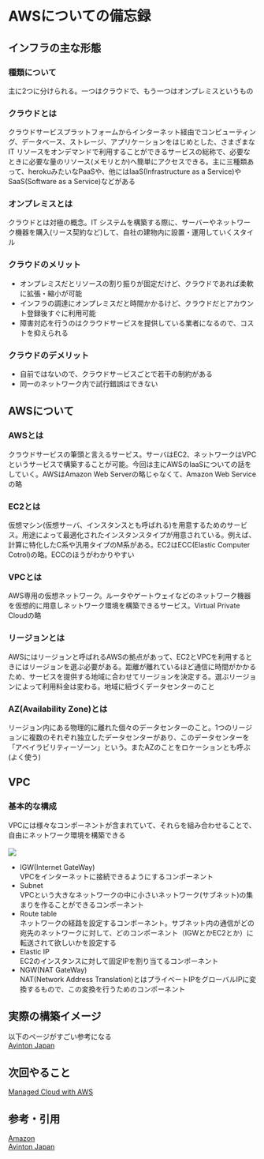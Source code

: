 # AWSについての備忘録
## インフラの主な形態
### 種類について
主に2つに分けられる。一つはクラウドで、もう一つはオンプレミスというもの

### クラウドとは
クラウドサービスプラットフォームからインターネット経由でコンピューティング、データベース、ストレージ、アプリケーションをはじめとした、さまざまな IT リソースをオンデマンドで利用することができるサービスの総称で、必要なときに必要な量のリソース(メモリとか)へ簡単にアクセスできる。主に三種類あって、herokuみたいなPaaSや、他にはIaaS(Infrastructure as a Service)やSaaS(Software as a Service)などがある

### オンプレミスとは
クラウドとは対極の概念。IT システムを構築する際に、サーバーやネットワーク機器を購入(リース契約など)して、自社の建物内に設置・運用していくスタイル

### クラウドのメリット
- オンプレミスだとリソースの割り振りが固定だけど、クラウドであれば柔軟に拡張・縮小が可能
- インフラの調達にオンプレミスだと時間かかるけど、クラウドだとアカウント登録後すぐに利用可能
- 障害対応を行うのはクラウドサービスを提供している業者になるので、コストを抑えられる

### クラウドのデメリット
- 自前ではないので、クラウドサービスごとで若干の制約がある
- 同一のネットワーク内で試行錯誤はできない

## AWSについて
### AWSとは
クラウドサービスの筆頭と言えるサービス。サーバはEC2、ネットワークはVPCというサービスで構築することが可能。今回は主にAWSのIaaSについての話をしていく。AWSはAmazon Web Serverの略じゃなくて、Amazon Web Serviceの略

### EC2とは
仮想マシン(仮想サーバ、インスタンスとも呼ばれる)を用意するためのサービス。用途によって最適化されたインスタンスタイプが用意されている。例えば、計算に特化したC系や汎用タイプのM系がある。EC2はECC(Elastic Computer Cotrol)の略。ECCのほうがわかりやすい

### VPCとは
AWS専用の仮想ネットワーク。ルータやゲートウェイなどのネットワーク機器を仮想的に用意しネットワーク環境を構築できるサービス。Virtual Private Cloudの略

### リージョンとは
AWSにはリージョンと呼ばれるAWSの拠点があって、EC2とVPCを利用するときにはリージョンを選ぶ必要がある。距離が離れているほど通信に時間がかかるため、サービスを提供する地域に合わせてリージョンを決定する。選ぶリージョンによって利用料金は変わる。地域に紐づくデータセンターのこと

### AZ(Availability Zone)とは
リージョン内にある物理的に離れた個々のデータセンターのこと。1つのリージョンに複数のそれぞれ独立したデータセンターがあり、このデータセンターを「アベイラビリティーゾーン」という。またAZのことをロケーションとも呼ぶ(よく使う)

## VPC
### 基本的な構成
VPCには様々なコンポーネントが含まれていて、それらを組み合わせることで、自由にネットワーク環境を構築できる  
<br>
<img src="https://i1.wp.com/avinton.com/wp-content/uploads/2018/02/aws-components.png?resize=514%2C274&ssl=1">  

- IGW(Internet GateWay)  
VPCをインターネットに接続できるようにするコンポーネント  
- Subnet  
VPCという大きなネットワークの中に小さいネットワーク(サブネット)の集まりを作ることができるコンポーネント  
- Route table  
ネットワークの経路を設定するコンポーネント。サブネット内の通信がどの宛先のネットワークに対して、どのコンポーネント（IGWとかEC2とか）に転送されて欲しいかを設定する  
- Elastic IP  
EC2のインスタンスに対して固定IPを割り当てるコンポーネント  
- NGW(NAT GateWay)  
NAT(Network Address Translation)とはプライベートIPをグローバルIPに変換するもので、この変換を行うためのコンポーネント  

## 実際の構築イメージ
以下のページがすごい参考になる  
[Avinton Japan](https://avinton.com/academy/aws/)

## 次回やること
[Managed Cloud with AWS](https://www.bit-drive.ne.jp/managed-cloud/column/column_07.html)
## 参考・引用
[Amazon](https://aws.amazon.com/jp/cloud/)  
[Avinton Japan](https://avinton.com/academy/aws/)
